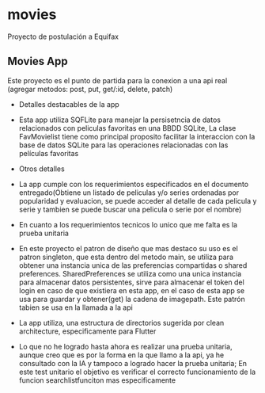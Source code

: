 # movies

Proyecto de postulación a Equifax

## Movies App

Este proyecto es el punto de partida para la conexion a una api real (agregar metodos: post, put, get/:id, delete, patch)

* Detalles destacables de la app

- Esta app utiliza SQFLite para manejar la persisetncia de datos relacionados con peliculas favoritas en una BBDD SQLite, La clase FavMovielist tiene como principal proposito facilitar la interaccion con la base de datos SQLite para las operaciones relacionadas con las películas favoritas

* Otros detalles

- La app cumple con los requerimientos especificados en el documento entregado(Obtiene un listado de peliculas y/o series ordenadas por popularidad y evaluacion, se puede acceder al detalle de cada pelicula y serie y tambien se puede buscar una pelicula o serie por el nombre)

- En cuanto a los requerimientos tecnicos lo unico que me falta es la prueba unitaria

- En este proyecto el patron de diseño que mas destaco su uso es el patron singleton, que esta dentro del metodo main, se utiliza para obtener una instancia unica de las preferencias compartidas o shared preferences. SharedPreferences se utiliza como una unica instancia para almacenar datos persistentes, sirve para almacenar el token del login en caso de que existiera en esta app, en el caso de esta app se usa para guardar y obtener(get) la cadena de imagepath. Este patrón tabien se usa en la llamada a la api

- La app utiliza, una estructura de directorios sugerida por clean architecture, especificamente para Flutter

- Lo que no he logrado hasta ahora es realizar una prueba unitaria, aunque creo que es por la forma en la que llamo a la api, ya he consultado con la IA y tampoco a logrado hacer la prueba unitaria; En este test unitario el objetivo es verificar el correcto funcionamiento de la funcion searchlistfunciton mas especificamente